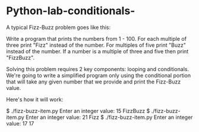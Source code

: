 # Python-lab-conditionals-

A typical Fizz-Buzz problem goes like this:

Write a program that prints the numbers from 1 - 100. For each multiple of three print "Fizz" instead of the number. For multiples of five print "Buzz" instead of the number. If a number is a multiple of three and five then print "FizzBuzz".

Solving this problem requires 2 key components: looping and conditionals. We're going to write a simplified program only using the conditional portion that will take any given number that we provide and print the Fizz-Buzz value. 

Here's how it will work:

$ ./fizz-buzz-item.py
Enter an integer value: 15
FizzBuzz
$ ./fizz-buzz-item.py
Enter an integer value: 21
Fizz
$ ./fizz-buzz-item.py
Enter an integer value: 17
17